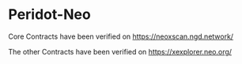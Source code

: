 # Peridot-Neo

Core Contracts have been verified on https://neoxscan.ngd.network/

The other Contracts have been verified on https://xexplorer.neo.org/
